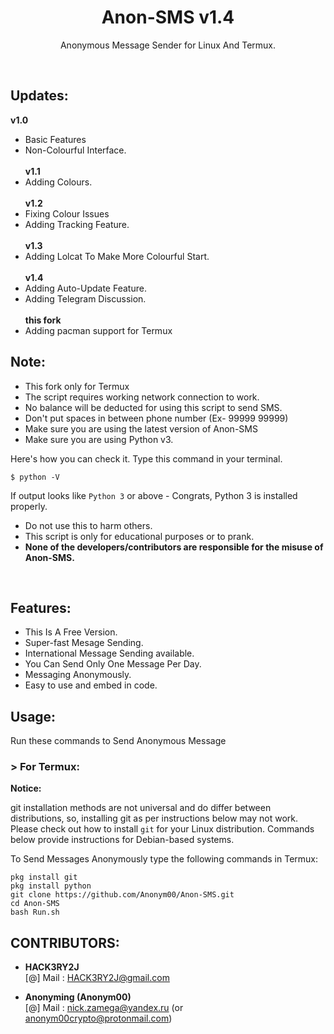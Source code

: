 <h1 align="center">Anon-SMS v1.4</h1>
<p align="center">Anonymous Message Sender for Linux And Termux.</p><br>

## Updates:
**v1.0**<br>
* Basic Features<br>
* Non-Colourful Interface.<br><br>
**v1.1**<br>
* Adding Colours.<br><br>
**v1.2**<br>
* Fixing Colour Issues<br>
* Adding Tracking Feature.<br><br>
**v1.3**<br>
* Adding Lolcat To Make More Colourful Start.<br><br>
**v1.4**<br>
* Adding Auto-Update Feature.<br>
* Adding Telegram Discussion.<br><br>
**this fork**<br>
* Adding pacman support for Termux

## Note:

- This fork only for Termux
- The script requires working network connection to work.
- No balance will be deducted for using this script to send SMS.
- Don't put spaces in between phone number (Ex- 99999 99999)
- Make sure you are using the latest version of Anon-SMS
- Make sure you are using Python v3.

Here's how you can check it. Type this command in your terminal.
```
$ python -V
```
If output looks like `Python 3` or above - Congrats, Python 3 is installed properly.

- Do not use this to harm others.
- This script is only for educational purposes or to prank.
- **None of the developers/contributors are responsible for the misuse of Anon-SMS.**
<br>

## Features:

- This Is A Free Version.
- Super-fast Mesage Sending.
- International Message Sending available.
- You Can Send Only One Message Per Day.
- Messaging Anonymously.
- Easy to use and embed in code.

## Usage:

Run these commands to Send Anonymous Message

### > For Termux:

**Notice:** 

git installation methods are not universal and do differ between distributions,
so, installing git as per instructions below may not work.
Please check out how to install `git` for your Linux distribution.
Commands below provide instructions for Debian-based systems.

To Send Messages Anonymously type the following commands in Termux:
```
pkg install git
pkg install python
git clone https://github.com/Anonym00/Anon-SMS.git
cd Anon-SMS
bash Run.sh
```

## CONTRIBUTORS:

- **HACK3RY2J** <br>
[@] Mail : HACK3RY2J@gmail.com

- **Anonyming (Anonym00)** <br>
[@] Mail : nick.zamega@yandex.ru (or anonym00crypto@protonmail.com)
